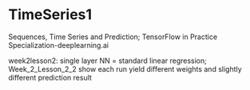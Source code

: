 # TimeSeries1

Sequences, Time Series and Prediction; TensorFlow in Practice Specialization-deeplearning.ai

week2lesson2: single layer NN = standard linear regression;
Week_2_Lesson_2_2 show each run yield different weights and slightly different prediction result
